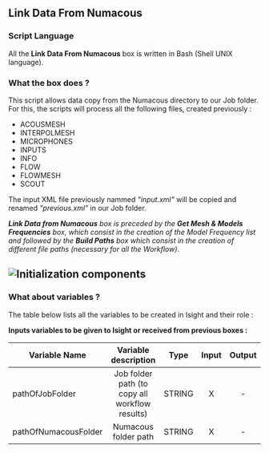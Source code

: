 ## Link Data From Numacous
### Script Language

All the __Link Data From Numacous__ box is written in Bash (Shell UNIX language).
### What the box does ?

This script allows data copy from the Numacous directory to our Job folder.
For this, the scripts will process all the following files, created previously :

- ACOUSMESH
- INTERPOLMESH
- MICROPHONES
- INPUTS
- INFO
- FLOW
- FLOWMESH
- SCOUT

The input XML file previously nammed *"input.xml"* will be copied and renamed *"previous.xml"* in our Job folder.

*__Link Data from Numacous__ box is preceded by the __Get Mesh & Models Frequencies__ box, which consist in the creation of the Model Frequency list and followed by the __Build Paths__ box which consist in the creation of different file paths (necessary for all the Workflow)*.

![Initialization components](https://user-images.githubusercontent.com/45098441/72733893-182f2780-3b99-11ea-938b-583d766d3fde.jpeg)
----------------------------

### What about variables ?

The table below lists all the variables to be created in Isight and their role :

__Inputs variables to be given to Isight or received from previous boxes :__ 

| Variable Name | Variable description | Type | Input | Output |
| ------ | :------------: | :------: | :------: |  :------: |
| pathOfJobFolder | Job folder path (to copy all workflow results) | STRING | X | - |
| pathOfNumacousFolder | Numacous folder path | STRING | X | - |

